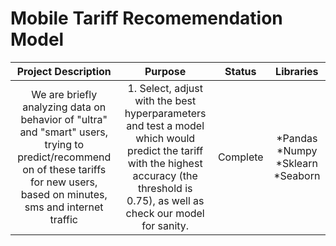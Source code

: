 # Mobile Tariff Recomemendation Model<br>
| **Project Description** 	| **Purpose** 	| **Status** 	| **Libraries** 	|
|:---:	|:---:	|:---:	|:---:	|
| We are briefly analyzing  data on behavior of "ultra" and "smart" users, trying to predict/recommend on of  these tariffs for new users,  based on minutes, sms and internet traffic 	| 1. Select, adjust with the best hyperparameters and test a model which would predict the tariff with the highest accuracy (the  threshold is 0.75), as well as check our model for sanity. 	|  Complete 	| *Pandas *Numpy *Sklearn *Seaborn 	|

